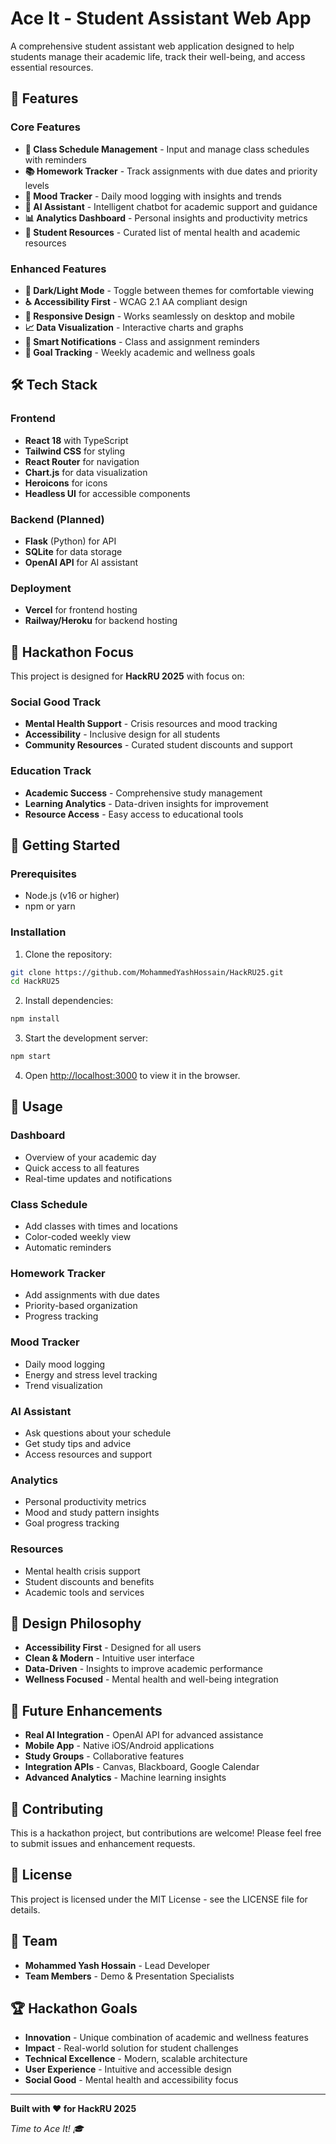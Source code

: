 # Ace It - Student Assistant Web App

A comprehensive student assistant web application designed to help students manage their academic life, track their well-being, and access essential resources.

## 🚀 Features

### Core Features
- **📅 Class Schedule Management** - Input and manage class schedules with reminders
- **📚 Homework Tracker** - Track assignments with due dates and priority levels
- **💭 Mood Tracker** - Daily mood logging with insights and trends
- **🤖 AI Assistant** - Intelligent chatbot for academic support and guidance
- **📊 Analytics Dashboard** - Personal insights and productivity metrics
- **🔗 Student Resources** - Curated list of mental health and academic resources

### Enhanced Features
- **🌙 Dark/Light Mode** - Toggle between themes for comfortable viewing
- **♿ Accessibility First** - WCAG 2.1 AA compliant design
- **📱 Responsive Design** - Works seamlessly on desktop and mobile
- **📈 Data Visualization** - Interactive charts and graphs
- **🔔 Smart Notifications** - Class and assignment reminders
- **🎯 Goal Tracking** - Weekly academic and wellness goals

## 🛠️ Tech Stack

### Frontend
- **React 18** with TypeScript
- **Tailwind CSS** for styling
- **React Router** for navigation
- **Chart.js** for data visualization
- **Heroicons** for icons
- **Headless UI** for accessible components

### Backend (Planned)
- **Flask** (Python) for API
- **SQLite** for data storage
- **OpenAI API** for AI assistant

### Deployment
- **Vercel** for frontend hosting
- **Railway/Heroku** for backend hosting

## 🎯 Hackathon Focus

This project is designed for **HackRU 2025** with focus on:

### Social Good Track
- **Mental Health Support** - Crisis resources and mood tracking
- **Accessibility** - Inclusive design for all students
- **Community Resources** - Curated student discounts and support

### Education Track
- **Academic Success** - Comprehensive study management
- **Learning Analytics** - Data-driven insights for improvement
- **Resource Access** - Easy access to educational tools

## 🚀 Getting Started

### Prerequisites
- Node.js (v16 or higher)
- npm or yarn

### Installation

1. Clone the repository:
```bash
git clone https://github.com/MohammedYashHossain/HackRU25.git
cd HackRU25
```

2. Install dependencies:
```bash
npm install
```

3. Start the development server:
```bash
npm start
```

4. Open [http://localhost:3000](http://localhost:3000) to view it in the browser.

## 📱 Usage

### Dashboard
- Overview of your academic day
- Quick access to all features
- Real-time updates and notifications

### Class Schedule
- Add classes with times and locations
- Color-coded weekly view
- Automatic reminders

### Homework Tracker
- Add assignments with due dates
- Priority-based organization
- Progress tracking

### Mood Tracker
- Daily mood logging
- Energy and stress level tracking
- Trend visualization

### AI Assistant
- Ask questions about your schedule
- Get study tips and advice
- Access resources and support

### Analytics
- Personal productivity metrics
- Mood and study pattern insights
- Goal progress tracking

### Resources
- Mental health crisis support
- Student discounts and benefits
- Academic tools and services

## 🎨 Design Philosophy

- **Accessibility First** - Designed for all users
- **Clean & Modern** - Intuitive user interface
- **Data-Driven** - Insights to improve academic performance
- **Wellness Focused** - Mental health and well-being integration

## 🔮 Future Enhancements

- **Real AI Integration** - OpenAI API for advanced assistance
- **Mobile App** - Native iOS/Android applications
- **Study Groups** - Collaborative features
- **Integration APIs** - Canvas, Blackboard, Google Calendar
- **Advanced Analytics** - Machine learning insights

## 🤝 Contributing

This is a hackathon project, but contributions are welcome! Please feel free to submit issues and enhancement requests.

## 📄 License

This project is licensed under the MIT License - see the LICENSE file for details.

## 👥 Team

- **Mohammed Yash Hossain** - Lead Developer
- **Team Members** - Demo & Presentation Specialists

## 🏆 Hackathon Goals

- **Innovation** - Unique combination of academic and wellness features
- **Impact** - Real-world solution for student challenges
- **Technical Excellence** - Modern, scalable architecture
- **User Experience** - Intuitive and accessible design
- **Social Good** - Mental health and accessibility focus

---

**Built with ❤️ for HackRU 2025**

*Time to Ace It! 🎓*